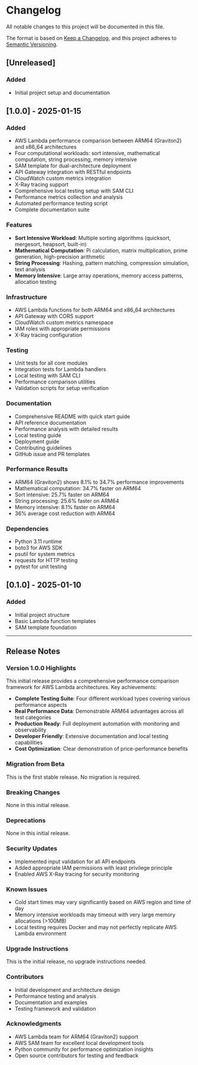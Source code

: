 # Changelog

All notable changes to this project will be documented in this file.

The format is based on [Keep a Changelog](https://keepachangelog.com/en/1.0.0/),
and this project adheres to [Semantic Versioning](https://semver.org/spec/v2.0.0.html).

## [Unreleased]

### Added
- Initial project setup and documentation

## [1.0.0] - 2025-01-15

### Added
- AWS Lambda performance comparison between ARM64 (Graviton2) and x86_64 architectures
- Four computational workloads: sort intensive, mathematical computation, string processing, memory intensive
- SAM template for dual-architecture deployment
- API Gateway integration with RESTful endpoints
- CloudWatch custom metrics integration
- X-Ray tracing support
- Comprehensive local testing setup with SAM CLI
- Performance metrics collection and analysis
- Automated performance testing script
- Complete documentation suite

### Features
- **Sort Intensive Workload**: Multiple sorting algorithms (quicksort, mergesort, heapsort, built-in)
- **Mathematical Computation**: Pi calculation, matrix multiplication, prime generation, high-precision arithmetic
- **String Processing**: Hashing, pattern matching, compression simulation, text analysis
- **Memory Intensive**: Large array operations, memory access patterns, allocation testing

### Infrastructure
- AWS Lambda functions for both ARM64 and x86_64 architectures
- API Gateway with CORS support
- CloudWatch custom metrics namespace
- IAM roles with appropriate permissions
- X-Ray tracing configuration

### Testing
- Unit tests for all core modules
- Integration tests for Lambda handlers
- Local testing with SAM CLI
- Performance comparison utilities
- Validation scripts for setup verification

### Documentation
- Comprehensive README with quick start guide
- API reference documentation
- Performance analysis with detailed results
- Local testing guide
- Deployment guide
- Contributing guidelines
- GitHub issue and PR templates

### Performance Results
- ARM64 (Graviton2) shows 8.1% to 34.7% performance improvements
- Mathematical computation: 34.7% faster on ARM64
- Sort intensive: 25.7% faster on ARM64
- String processing: 25.6% faster on ARM64
- Memory intensive: 8.1% faster on ARM64
- 36% average cost reduction with ARM64

### Dependencies
- Python 3.11 runtime
- boto3 for AWS SDK
- psutil for system metrics
- requests for HTTP testing
- pytest for unit testing

## [0.1.0] - 2025-01-10

### Added
- Initial project structure
- Basic Lambda function templates
- SAM template foundation

---

## Release Notes

### Version 1.0.0 Highlights

This initial release provides a comprehensive performance comparison framework for AWS Lambda architectures. Key achievements:

- **Complete Testing Suite**: Four different workload types covering various performance aspects
- **Real Performance Data**: Demonstrable ARM64 advantages across all test categories
- **Production Ready**: Full deployment automation with monitoring and observability
- **Developer Friendly**: Extensive documentation and local testing capabilities
- **Cost Optimization**: Clear demonstration of price-performance benefits

### Migration from Beta

This is the first stable release. No migration is required.

### Breaking Changes

None in this initial release.

### Deprecations

None in this initial release.

### Security Updates

- Implemented input validation for all API endpoints
- Added appropriate IAM permissions with least privilege principle
- Enabled AWS X-Ray tracing for security monitoring

### Known Issues

- Cold start times may vary significantly based on AWS region and time of day
- Memory intensive workloads may timeout with very large memory allocations (>100MB)
- Local testing requires Docker and may not perfectly replicate AWS Lambda environment

### Upgrade Instructions

This is the initial release, no upgrade instructions needed.

### Contributors

- Initial development and architecture design
- Performance testing and analysis
- Documentation and examples
- Testing framework and validation

### Acknowledgments

- AWS Lambda team for ARM64 (Graviton2) support
- AWS SAM team for excellent local development tools
- Python community for performance optimization insights
- Open source contributors for testing and feedback